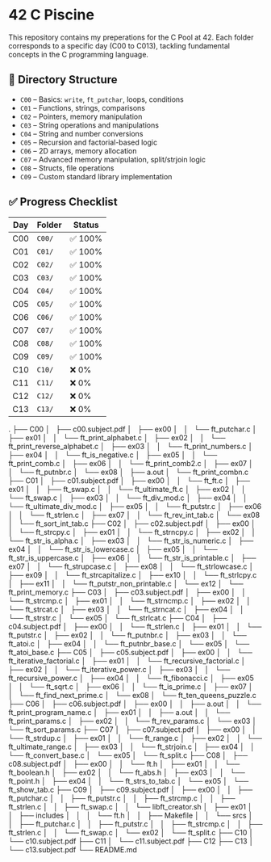 # 42 C Piscine

This repository contains my preperations for the C Pool at 42. Each folder corresponds to a specific day (C00 to C013), tackling fundamental concepts in the C programming language.

## 📁 Directory Structure

- `C00` – Basics: `write`, `ft_putchar`, loops, conditions
- `C01` – Functions, strings, comparisons
- `C02` – Pointers, memory manipulation
- `C03` – String operations and manipulations
- `C04` – String and number conversions
- `C05` – Recursion and factorial-based logic
- `C06` – 2D arrays, memory allocation
- `C07` – Advanced memory manipulation, split/strjoin logic
- `C08` – Structs, file operations
- `C09` – Custom standard library implementation

## ✅ Progress Checklist

| Day | Folder | Status |
|-----|--------|--------|
| C00 | `C00/` | ✅ 100% |
| C01 | `C01/` | ✅ 100% |
| C02 | `C02/` | ✅ 100% |
| C03 | `C03/` | ✅ 100% |
| C04 | `C04/` | ✅ 100% |
| C05 | `C05/` | ✅ 100% |
| C06 | `C06/` | ✅ 100% |
| C07 | `C07/` | ✅ 100% |
| C08 | `C08/` | ✅ 100% |
| C09 | `C09/` | ✅ 100% |
| C10 | `C10/` | ❌  0%  |
| C11 | `C11/` | ❌  0%  |
| C12 | `C12/` | ❌  0%  |
| C13 | `C13/` | ❌  0%  |

.
├── C00
│   ├── c00.subject.pdf
│   ├── ex00
│   │   └── ft_putchar.c
│   ├── ex01
│   │   └── ft_print_alphabet.c
│   ├── ex02
│   │   └── ft_print_reverse_alphabet.c
│   ├── ex03
│   │   └── ft_print_numbers.c
│   ├── ex04
│   │   └── ft_is_negative.c
│   ├── ex05
│   │   └── ft_print_comb.c
│   ├── ex06
│   │   └── ft_print_comb2.c
│   ├── ex07
│   │   └── ft_putnbr.c
│   └── ex08
│       ├── a.out
│       └── ft_print_combn.c
├── C01
│   ├── c01.subject.pdf
│   ├── ex00
│   │   └── ft_ft.c
│   ├── ex01
│   │   ├── ft_swap.c
│   │   └── ft_ultimate_ft.c
│   ├── ex02
│   │   └── ft_swap.c
│   ├── ex03
│   │   └── ft_div_mod.c
│   ├── ex04
│   │   └── ft_ultimate_div_mod.c
│   ├── ex05
│   │   └── ft_putstr.c
│   ├── ex06
│   │   └── ft_strlen.c
│   ├── ex07
│   │   └── ft_rev_int_tab.c
│   └── ex08
│       └── ft_sort_int_tab.c
├── C02
│   ├── c02.subject.pdf
│   ├── ex00
│   │   └── ft_strcpy.c
│   ├── ex01
│   │   └── ft_strncpy.c
│   ├── ex02
│   │   └── ft_str_is_alpha.c
│   ├── ex03
│   │   └── ft_str_is_numeric.c
│   ├── ex04
│   │   └── ft_str_is_lowercase.c
│   ├── ex05
│   │   └── ft_str_is_uppercase.c
│   ├── ex06
│   │   └── ft_str_is_printable.c
│   ├── ex07
│   │   └── ft_strupcase.c
│   ├── ex08
│   │   └── ft_strlowcase.c
│   ├── ex09
│   │   └── ft_strcapitalize.c
│   ├── ex10
│   │   └── ft_strlcpy.c
│   ├── ex11
│   │   └── ft_putstr_non_printable.c
│   └── ex12
│       └── ft_print_memory.c
├── C03
│   ├── c03.subject.pdf
│   ├── ex00
│   │   └── ft_strcmp.c
│   ├── ex01
│   │   └── ft_strncmp.c
│   ├── ex02
│   │   └── ft_strcat.c
│   ├── ex03
│   │   └── ft_strncat.c
│   ├── ex04
│   │   └── ft_strstr.c
│   └── ex05
│       └── ft_strlcat.c
├── C04
│   ├── c04.subject.pdf
│   ├── ex00
│   │   └── ft_strlen.c
│   ├── ex01
│   │   └── ft_putstr.c
│   ├── ex02
│   │   └── ft_putnbr.c
│   ├── ex03
│   │   └── ft_atoi.c
│   ├── ex04
│   │   └── ft_putnbr_base.c
│   └── ex05
│       └── ft_atoi_base.c
├── C05
│   ├── c05.subject.pdf
│   ├── ex00
│   │   └── ft_iterative_factorial.c
│   ├── ex01
│   │   └── ft_recursive_factorial.c
│   ├── ex02
│   │   └── ft_iterative_power.c
│   ├── ex03
│   │   └── ft_recursive_power.c
│   ├── ex04
│   │   └── ft_fibonacci.c
│   ├── ex05
│   │   └── ft_sqrt.c
│   ├── ex06
│   │   └── ft_is_prime.c
│   ├── ex07
│   │   └── ft_find_next_prime.c
│   └── ex08
│       └── ft_ten_queens_puzzle.c
├── C06
│   ├── c06.subject.pdf
│   ├── ex00
│   │   ├── a.out
│   │   └── ft_print_program_name.c
│   ├── ex01
│   │   ├── a.out
│   │   └── ft_print_params.c
│   ├── ex02
│   │   └── ft_rev_params.c
│   └── ex03
│       └── ft_sort_params.c
├── C07
│   ├── c07.subject.pdf
│   ├── ex00
│   │   └── ft_strdup.c
│   ├── ex01
│   │   └── ft_range.c
│   ├── ex02
│   │   └── ft_ultimate_range.c
│   ├── ex03
│   │   └── ft_strjoin.c
│   ├── ex04
│   │   └── ft_convert_base.c
│   └── ex05
│       └── ft_split.c
├── C08
│   ├── c08.subject.pdf
│   ├── ex00
│   │   └── ft.h
│   ├── ex01
│   │   └── ft_boolean.h
│   ├── ex02
│   │   └── ft_abs.h
│   ├── ex03
│   │   └── ft_point.h
│   ├── ex04
│   │   └── ft_strs_to_tab.c
│   └── ex05
│       └── ft_show_tab.c
├── C09
│   ├── c09.subject.pdf
│   ├── ex00
│   │   ├── ft_putchar.c
│   │   ├── ft_putstr.c
│   │   ├── ft_strcmp.c
│   │   ├── ft_strlen.c
│   │   ├── ft_swap.c
│   │   └── libft_creator.sh
│   ├── ex01
│   │   ├── includes
│   │   │   └── ft.h
│   │   ├── Makefile
│   │   └── srcs
│   │       ├── ft_putchar.c
│   │       ├── ft_putstr.c
│   │       ├── ft_strcmp.c
│   │       ├── ft_strlen.c
│   │       └── ft_swap.c
│   └── ex02
│       └── ft_split.c
├── C10
│   └── c10.subject.pdf
├── C11
│   └── c11.subject.pdf
├── C12
├── C13
│   └── c13.subject.pdf
└── README.md